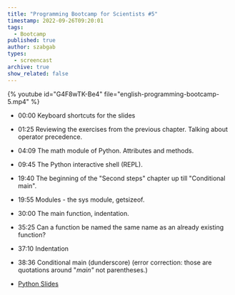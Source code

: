 ```yaml
---
title: "Programming Bootcamp for Scientists #5"
timestamp: 2022-09-26T09:20:01
tags:
  - Bootcamp
published: true
author: szabgab
types:
  - screencast
archive: true
show_related: false
---
```



{% youtube id="G4F8wTK-Be4" file="english-programming-bootcamp-5.mp4" %}

* 00:00 Keyboard shortcuts for the slides
* 01:25 Reviewing the exercises from the previous chapter. Talking about operator precedence.
* 04:09 The math module of Python. Attributes and methods.
* 09:45 The Python interactive shell (REPL).
* 19:40 The beginning of the "Second steps" chapter up till "Conditional main".
* 19:55 Modules - the sys module, getsizeof.
* 30:00 The main function, indentation.
* 35:25 Can a function be named the same name as an already existing function?
* 37:10 Indentation
* 38:36 Conditional main (dunderscore) (error correction: those are quotations around "__main_"_ not parentheses.)

* [Python Slides](/slides/python)

